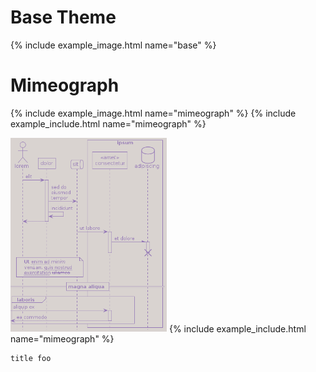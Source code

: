 # Base Theme

{% include example_image.html name="base" %}

# Mimeograph

{% include example_image.html name="mimeograph" %}
{% include example_include.html name="mimeograph" %}

<a href="{{site.github.repository_url}}/tree/main/examples/mimeograph.puml"><img src="generated/images/mimeograph.png" alt="" width="250"/></a>
{% include example_include.html name="mimeograph" %}

```plantuml
title foo
```
